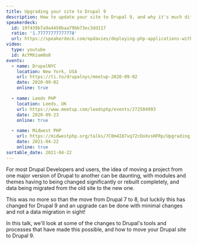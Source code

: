 ```yaml
---
title: Upgrading your site to Drupal 9
description: How to update your site to Drupal 9, and why it's much different to any major Drupal version upgrade before!
speakerdeck:
  id: 19f439b7a9a4450baa79bb73ec3dd117
  ratio: '1.77777777777778'
  url: https://speakerdeck.com/opdavies/deploying-php-applications-with-ansible-ansible-vault-and-ansistrano
video:
  type: youtube
  id: AcYMXiom0o8
events:
  - name: DrupalNYC
    location: New York, USA
    url: https://ti.to/drupalnyc/meetup-2020-09-02
    date: 2020-09-02
    online: true

  - name: Leeds PHP
    location: Leeds, UK
    url: https://www.meetup.com/leedsphp/events/272504993
    date: 2020-09-23
    online: true

  - name: Midwest PHP
    url: https://midwestphp.org/talks/7C0m4I87vq72cDoXvsHFRp/Upgrading_your_site_to_Drupal_9
    date: 2021-04-22
    online: true
sortable_date: 2021-04-22
---
```


For most Drupal Developers and users, the idea of moving a project from one major version of Drupal to another can be daunting, with modules and themes having to being changed significantly or rebuilt completely, and data being migrated from the old site to the new one.

This was no more so than the move from Drupal 7 to 8, but luckily this has changed for Drupal 9 and an upgrade can be done with minimal changes and not a data migration in sight!

In this talk, we'll look at some of the changes to Drupal's tools and processes that have made this possible, and how to move your Drupal site to Drupal 9.
